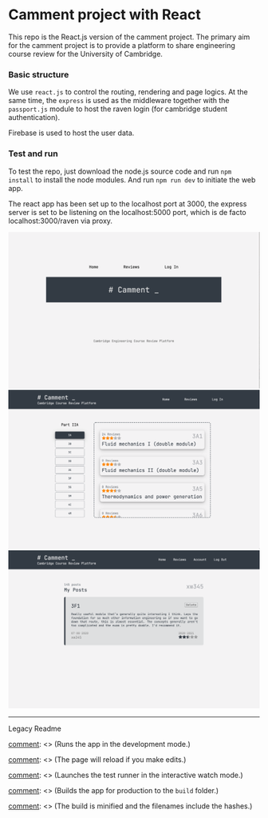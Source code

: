 # Camment project with React

This repo is the React.js version of the camment project.  The primary aim for the camment project is to provide a platform to share engineering course review for the University of Cambridge.

### Basic structure
We use `react.js` to control the routing, rendering and page logics. At the same time, the `express` is used as the middleware together with the `passport.js` module to host the raven login (for cambridge student authentication).

Firebase is used to host the user data.

### Test and run
To test the repo, just download the node.js source code and run `npm install` to install the node modules. And run `npm run dev` to initiate the web app.

The react app has been set up to the localhost port at 3000, the express server is set to be listening on the localhost:5000 port, which is de facto localhost:3000/raven via proxy. 

![img](/public/img/homepage.png)
![img](/public/img/review_page.png)
![img](/public/img/mypost.png)


---

Legacy Readme

[comment]: <> (# Getting Started with Create React App)

[comment]: <> (This project was bootstrapped with [Create React App]&#40;https://github.com/facebook/create-react-app&#41;.)

[comment]: <> (## Available Scripts)

[comment]: <> (In the project directory, you can run:)

[comment]: <> (### `yarn start`)

[comment]: <> (Runs the app in the development mode.\)

[comment]: <> (Open [http://localhost:3000]&#40;http://localhost:3000&#41; to view it in the browser.)

[comment]: <> (The page will reload if you make edits.\)

[comment]: <> (You will also see any lint errors in the console.)

[comment]: <> (### `yarn test`)

[comment]: <> (Launches the test runner in the interactive watch mode.\)

[comment]: <> (See the section about [running tests]&#40;https://facebook.github.io/create-react-app/docs/running-tests&#41; for more information.)

[comment]: <> (### `yarn build`)

[comment]: <> (Builds the app for production to the `build` folder.\)

[comment]: <> (It correctly bundles React in production mode and optimizes the build for the best performance.)

[comment]: <> (The build is minified and the filenames include the hashes.\)

[comment]: <> (Your app is ready to be deployed!)

[comment]: <> (See the section about [deployment]&#40;https://facebook.github.io/create-react-app/docs/deployment&#41; for more information.)

[comment]: <> (### `yarn eject`)

[comment]: <> (**Note: this is a one-way operation. Once you `eject`, you can’t go back!**)

[comment]: <> (If you aren’t satisfied with the build tool and configuration choices, you can `eject` at any time. This command will remove the single build dependency from your project.)

[comment]: <> (Instead, it will copy all the configuration files and the transitive dependencies &#40;webpack, Babel, ESLint, etc&#41; right into your project so you have full control over them. All of the commands except `eject` will still work, but they will point to the copied scripts so you can tweak them. At this point you’re on your own.)

[comment]: <> (You don’t have to ever use `eject`. The curated feature set is suitable for small and middle deployments, and you shouldn’t feel obligated to use this feature. However we understand that this tool wouldn’t be useful if you couldn’t customize it when you are ready for it.)

[comment]: <> (## Learn More)

[comment]: <> (You can learn more in the [Create React App documentation]&#40;https://facebook.github.io/create-react-app/docs/getting-started&#41;.)

[comment]: <> (To learn React, check out the [React documentation]&#40;https://reactjs.org/&#41;.)

[comment]: <> (### Code Splitting)

[comment]: <> (This section has moved here: [https://facebook.github.io/create-react-app/docs/code-splitting]&#40;https://facebook.github.io/create-react-app/docs/code-splitting&#41;)

[comment]: <> (### Analyzing the Bundle Size)

[comment]: <> (This section has moved here: [https://facebook.github.io/create-react-app/docs/analyzing-the-bundle-size]&#40;https://facebook.github.io/create-react-app/docs/analyzing-the-bundle-size&#41;)

[comment]: <> (### Making a Progressive Web App)

[comment]: <> (This section has moved here: [https://facebook.github.io/create-react-app/docs/making-a-progressive-web-app]&#40;https://facebook.github.io/create-react-app/docs/making-a-progressive-web-app&#41;)

[comment]: <> (### Advanced Configuration)

[comment]: <> (This section has moved here: [https://facebook.github.io/create-react-app/docs/advanced-configuration]&#40;https://facebook.github.io/create-react-app/docs/advanced-configuration&#41;)

[comment]: <> (### Deployment)

[comment]: <> (This section has moved here: [https://facebook.github.io/create-react-app/docs/deployment]&#40;https://facebook.github.io/create-react-app/docs/deployment&#41;)

[comment]: <> (### `yarn build` fails to minify)

[comment]: <> (This section has moved here: [https://facebook.github.io/create-react-app/docs/troubleshooting#npm-run-build-fails-to-minify]&#40;https://facebook.github.io/create-react-app/docs/troubleshooting#npm-run-build-fails-to-minify&#41;)

[comment]: <> (# react-firebase-authentication)

[comment]: <> ([![Build Status]&#40;https://travis-ci.org/the-road-to-react-with-firebase/react-firebase-authentication.svg?branch=master&#41;]&#40;https://travis-ci.org/the-road-to-react-with-firebase/react-firebase-authentication&#41; [![Slack]&#40;https://slack-the-road-to-learn-react.wieruch.com/badge.svg&#41;]&#40;https://slack-the-road-to-learn-react.wieruch.com/&#41; [![Greenkeeper badge]&#40;https://badges.greenkeeper.io/the-road-to-react-with-firebase/react-firebase-authentication.svg&#41;]&#40;https://greenkeeper.io/&#41;)

[comment]: <> (* [Tutorial]&#40;https://www.robinwieruch.de/complete-firebase-authentication-react-tutorial/&#41;)

[comment]: <> (## Variations)

[comment]: <> (* [Redux Version]&#40;https://github.com/the-road-to-react-with-firebase/react-redux-firebase-authentication&#41;)

[comment]: <> (* [MobX Version]&#40;https://github.com/the-road-to-react-with-firebase/react-mobx-firebase-authentication&#41;)

[comment]: <> (* [Gatsby Version]&#40;https://github.com/the-road-to-react-with-firebase/react-gatsby-firebase-authentication&#41;)

[comment]: <> (* [Firestore Version]&#40;https://github.com/the-road-to-react-with-firebase/react-firestore-authentication&#41;)

[comment]: <> (* [Semantic UI Version]&#40;https://github.com/the-road-to-react-with-firebase/react-semantic-ui-firebase-authentication&#41;)

[comment]: <> (## Features)

[comment]: <> (* uses:)

[comment]: <> (  * only React &#40;create-react-app&#41;)

[comment]: <> (  * firebase)

[comment]: <> (  * react-router)

[comment]: <> (* features:)

[comment]: <> (  * Sign In)

[comment]: <> (  * Sign Up)

[comment]: <> (  * Sign Out)

[comment]: <> (  * Password Forget)

[comment]: <> (  * Password Change)

[comment]: <> (  * Verification Email)

[comment]: <> (  * Protected Routes with Authorization)

[comment]: <> (  * Roles-based Authorization)

[comment]: <> (  * Social Logins with Google, Facebook and Twitter)

[comment]: <> (  * Linking of Social Logins on Account dashboard)

[comment]: <> (  * Auth Persistence with Local Storage)

[comment]: <> (  * Database with Users and Messages)

[comment]: <> (## License)

[comment]: <> (### Commercial license)

[comment]: <> (If you want to use this starter project to develop commercial sites, themes, projects, and applications, the Commercial license is the appropriate license. With this option, your source code is kept proprietary. Purchase an commercial license for different team sizes:)

[comment]: <> (* [1 Developer]&#40;https://gum.co/react-with-firebase-starter-pack-developer&#41;)

[comment]: <> (* [Team of up to 8 Developers]&#40;https://gum.co/react-with-firebase-starter-pack-team&#41;)

[comment]: <> (* [Unlimited Developers of an Organization]&#40;https://gum.co/react-with-firebase-starter-pack-organization&#41;)

[comment]: <> (It grants you also access to the other starter projects in this GitHub organization.)

[comment]: <> (### Open source license)

[comment]: <> (If you are creating an open source application under a license compatible with the [GNU GPL license v3]&#40;https://www.gnu.org/licenses/gpl-3.0.html&#41;, you may use this starter project under the terms of the GPLv3.)

[comment]: <> (## Installation)

[comment]: <> (* `git clone git@github.com:the-road-to-react-with-firebase/react-firebase-authentication.git`)

[comment]: <> (* `cd react-firebase-authentication`)

[comment]: <> (* `npm install`)

[comment]: <> (* `npm start`)

[comment]: <> (* visit http://localhost:3000)

[comment]: <> (Get an overview of Firebase, how to create a project, what kind of features Firebase offers, and how to navigate through the Firebase project dashboard in this [visual tutorial for Firebase]&#40;https://www.robinwieruch.de/firebase-tutorial/&#41;.)

[comment]: <> (### Firebase Configuration)

[comment]: <> (* copy/paste your configuration from your Firebase project's dashboard into one of these files)

[comment]: <> (  * *src/components/Firebase/firebase.js* file)

[comment]: <> (  * *.env* file)

[comment]: <> (  * *.env.development* and *.env.production* files)

[comment]: <> (The *.env* or *.env.development* and *.env.production* files could look like the following then:)

[comment]: <> (```)

[comment]: <> (REACT_APP_API_KEY=AIzaSyBtxZ3phPeXcsZsRTySIXa7n33NtQ)

[comment]: <> (REACT_APP_AUTH_DOMAIN=react-firebase-s2233d64f8.firebaseapp.com)

[comment]: <> (REACT_APP_DATABASE_URL=https://react-firebase-s2233d64f8.firebaseio.com)

[comment]: <> (REACT_APP_PROJECT_ID=react-firebase-s2233d64f8)

[comment]: <> (REACT_APP_STORAGE_BUCKET=react-firebase-s2233d64f8.appspot.com)

[comment]: <> (REACT_APP_MESSAGING_SENDER_ID=701928454501)

[comment]: <> (```)

[comment]: <> (### Activate Sign-In Methods)

[comment]: <> (![firebase-enable-google-social-login_640]&#40;https://user-images.githubusercontent.com/2479967/49687774-e0a31e80-fb42-11e8-9d8a-4b4c794134e6.jpg&#41;)

[comment]: <> (* Email/Password)

[comment]: <> (* [Google]&#40;https://www.robinwieruch.de/react-firebase-social-login/&#41;)

[comment]: <> (* [Facebook]&#40;https://www.robinwieruch.de/firebase-facebook-login/&#41;)

[comment]: <> (* [Twitter]&#40;https://www.robinwieruch.de/firebase-twitter-login/&#41;)

[comment]: <> (* [Troubleshoot]&#40;https://www.robinwieruch.de/react-firebase-social-login/&#41;)

[comment]: <> (### Activate Verification E-Mail)

[comment]: <> (* add a redirect URL for redirecting a user after an email verification into one of these files)

[comment]: <> (  * *src/components/Firebase/firebase.js* file)

[comment]: <> (  * *.env* file)

[comment]: <> (  * *.env.development* and *.env.production* files)

[comment]: <> (The *.env* or *.env.development* and *.env.production* files could look like the following then &#40;excl. the Firebase configuration&#41;.)

[comment]: <> (**Development:**)

[comment]: <> (```)

[comment]: <> (REACT_APP_CONFIRMATION_EMAIL_REDIRECT=http://localhost:3000)

[comment]: <> (```)

[comment]: <> (**Production:**)

[comment]: <> (```)

[comment]: <> (REACT_APP_CONFIRMATION_EMAIL_REDIRECT=https://mydomain.com)

[comment]: <> (```)

[comment]: <> (### Security Rules)

[comment]: <> (```)

[comment]: <> ({)

[comment]: <> (  "rules": {)

[comment]: <> (    ".read": false,)

[comment]: <> (    ".write": false,)

[comment]: <> (    "users": {)

[comment]: <> (      "$uid": {)

[comment]: <> (        ".read": "$uid === auth.uid || root.child&#40;'users/'+auth.uid&#41;.child&#40;'roles'&#41;.hasChildren&#40;['ADMIN']&#41;",)

[comment]: <> (        ".write": "$uid === auth.uid || root.child&#40;'users/'+auth.uid&#41;.child&#40;'roles'&#41;.hasChildren&#40;['ADMIN']&#41;")

[comment]: <> (      },)

[comment]: <> (      ".read": "root.child&#40;'users/'+auth.uid&#41;.child&#40;'roles'&#41;.hasChildren&#40;['ADMIN']&#41;",)

[comment]: <> (      ".write": "root.child&#40;'users/'+auth.uid&#41;.child&#40;'roles'&#41;.hasChildren&#40;['ADMIN']&#41;")

[comment]: <> (    },)

[comment]: <> (    "messages": {)

[comment]: <> (      ".indexOn": ["createdAt"],)

[comment]: <> (      "$uid": {)

[comment]: <> (        ".write": "data.exists&#40;&#41; ? data.child&#40;'userId'&#41;.val&#40;&#41; === auth.uid : newData.child&#40;'userId'&#41;.val&#40;&#41; === auth.uid")

[comment]: <> (      },)

[comment]: <> (      ".read": "auth != null",)

[comment]: <> (      ".write": "auth != null",)

[comment]: <> (    },)

[comment]: <> (  })

[comment]: <> (})

[comment]: <> (```)

